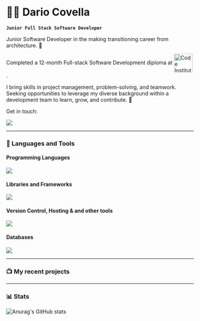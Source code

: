 # 👨‍💻 Dario Covella

**`Junior Full Stack Software Developer`**

Junior Software Developer in the making transitioning career from architecture. 🏯

Completed a 12-month Full-stack Software Development diploma at <a href="https://codeinstitute.net/ie/"><img align="center" alt="Code Institute Logo" height="50" width="50" src="https://avatars.githubusercontent.com/u/16867170?s=200&v=4" target="_blank" rel="noreferrer noopener"></a>.

I bring skills in project management, problem-solving, and teamwork. Seeking opportunities to leverage my diverse background within a development team to learn, grow, and contribute. 🚴

Get in touch: 

<a href="https://www.linkedin.com/in/dariocovella/"><img src="https://skillicons.dev/icons?i=linkedin"/></a>

---

### 🧰 Languages and Tools

#### Programming Languages
<div align="left">
    <a href="#"><img src="https://skillicons.dev/icons?i=html,css,python,javascript"/></a>
</div>

#### Libraries and Frameworks
<div align="left">
    <a href="#"><img src="https://skillicons.dev/icons?i=django,bootstrap,tailwind,jquery,flask"/></a>
</div>

#### Version Control, Hosting & and other tools
<div align="left">
    <a href="#"><img src="https://skillicons.dev/icons?i=vscode,github,git,heroku,aws"/></a>
</div>

#### Databases
<div align="left">
    <a href="#"><img src="https://skillicons.dev/icons?i=postgres,mysql"/></a>
</div>

---

### 📺 My recent projects


---

### 📊 Stats
![Anurag's GitHub stats](https://github-readme-stats.vercel.app/api?username=darioc18&theme=tokyonight&show_icons=true)
